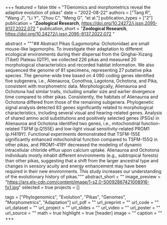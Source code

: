 +++
featured = false
title = "TGenomics and morphometrics reveal the adaptive evolution of pikas"
date = "2022-08-22"
authors = ["Tang R", "Wang J", "Li Y", "Zhou C", "Meng G", "et al."]
publication_types = ["2"]
publication = "**Zoological Research**, https://doi.org/10.24272/j.issn.2095-8137.2022.072 "
publication_short = "**Zoological Research**, https://doi.org/10.24272/j.issn.2095-8137.2022.072 "

abstract = """## Abstract
Pikas (Lagomorpha: Ochotonidae) are small mouse-like lagomorphs. To investigate their adaptation to different ecological environments during their dispersal from the Qinghai-Xizang (Tibet) Plateau (QTP), we collected 226 pikas and measured 20 morphological characteristics and recorded habitat information. We also sequenced the genome of 81 specimens, representing 27 putative pika species. The genome-wide tree based on 4 090 coding genes identified five subgenera, i.e., Alienauroa, Conothoa, Lagotona, Ochotona, and Pika, consistent with morphometric data. Morphologically, Alienauroa and Ochotona had similar traits, including smaller size and earlier divergence time compared to other pikas. Consistently, the habitats of Alienauroa and Ochotona differed from those of the remaining subgenera. Phylogenetic signal analysis detected 83 genes significantly related to morphological characteristics, including several visual and hearing-related genes. Analysis of shared amino acid substitutions and positively selected genes (PSGs) in Alienauroa and Ochotona identified two genes, i.e., mitochondrial function-related TSFM (p.Q155E) and low-light visual sensitivity-related PROM1 (p.H419Y). Functional experiments demonstrated that TSFM-155E significantly enhanced mitochondrial function compared to TSFM-155Q in other pikas, and PROM1-419Y decreased the modeling of dynamic intracellular chloride efflux upon calcium uptake. Alienauroa and Ochotona individuals mostly inhabit different environments (e.g., subtropical forests) than other pikas, suggesting that a shift from the larger ancestral type and changes in sensory acuity and energy enhancement may have been required in their new environments. This study increases our understanding of the evolutionary history of pikas."""
abstract_short = ""
image_preview = "https://ars.els-cdn.com/content/image/1-s2.0-S0092867421008916-fx1.jpg"
selected = true
projects = []

tags = ["Phylogenomics", "Evolution", "Pikas", "Genomes", "Morphometrics", "Adaptation"]
url_pdf = ""
url_preprint = ""
url_code = ""
url_dataset = ""
url_project = ""
url_slides = ""
url_video = ""
url_poster = ""
url_source = ""
math = true
highlight = true
[header]
image = ""
caption = ""
+++
